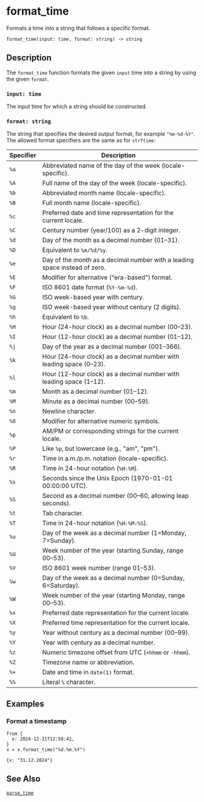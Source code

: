 # format_time

Formats a time into a string that follows a specific format.

```tql
format_time(input: time, format: string) -> string
```

## Description

The `format_time` function formats the given `input` time into a string by using the given `format`.

### `input: time`

The input time for which a string should be constructed.

### `format: string`

The string that specifies the desired output format, for example `"%m-%d-%Y"`. The
allowed format specifiers are the same as for `strftime`:


| Specifier | Description                                                                                                                |
|-----------|----------------------------------------------------------------------------------------------------------------------------|
| `%a`      | Abbreviated name of the day of the week (locale-specific).                                                                 |
| `%A`      | Full name of the day of the week (locale-specific).                                                                        |
| `%b`      | Abbreviated month name (locale-specific).                                                                                  |
| `%B`      | Full month name (locale-specific).                                                                                        |
| `%c`      | Preferred date and time representation for the current locale.                                                            |
| `%C`      | Century number (year/100) as a 2-digit integer.                                                                           |
| `%d`      | Day of the month as a decimal number (01–31).                                                                             |
| `%D`      | Equivalent to `%m/%d/%y`.                                                                                                |
| `%e`      | Day of the month as a decimal number with a leading space instead of zero.                                                |
| `%E`      | Modifier for alternative ("era-based") format.                                                                            |
| `%F`      | ISO 8601 date format (`%Y-%m-%d`).                                                                                        |
| `%G`      | ISO week-based year with century.                                                                                         |
| `%g`      | ISO week-based year without century (2 digits).                                                                           |
| `%h`      | Equivalent to `%b`.                                                                                                       |
| `%H`      | Hour (24-hour clock) as a decimal number (00–23).                                                                         |
| `%I`      | Hour (12-hour clock) as a decimal number (01–12).                                                                         |
| `%j`      | Day of the year as a decimal number (001–366).                                                                            |
| `%k`      | Hour (24-hour clock) as a decimal number with leading space (0–23).                                                      |
| `%l`      | Hour (12-hour clock) as a decimal number with leading space (1–12).                                                      |
| `%m`      | Month as a decimal number (01–12).                                                                                        |
| `%M`      | Minute as a decimal number (00–59).                                                                                      |
| `%n`      | Newline character.                                                                                                       |
| `%O`      | Modifier for alternative numeric symbols.                                                                                 |
| `%p`      | AM/PM or corresponding strings for the current locale.                                                                    |
| `%P`      | Like `%p`, but lowercase (e.g., "am", "pm").                                                                              |
| `%r`      | Time in a.m./p.m. notation (locale-specific).                                                                             |
| `%R`      | Time in 24-hour notation (`%H:%M`).                                                                                      |
| `%s`      | Seconds since the Unix Epoch (1970-01-01 00:00:00 UTC).                                                                  |
| `%S`      | Second as a decimal number (00–60, allowing leap seconds).                                                               |
| `%t`      | Tab character.                                                                                                           |
| `%T`      | Time in 24-hour notation (`%H:%M:%S`).                                                                                   |
| `%u`      | Day of the week as a decimal number (1=Monday, 7=Sunday).                                                                |
| `%U`      | Week number of the year (starting Sunday, range 00–53).                                                                  |
| `%V`      | ISO 8601 week number (range 01–53).                                                                                      |
| `%w`      | Day of the week as a decimal number (0=Sunday, 6=Saturday).                                                              |
| `%W`      | Week number of the year (starting Monday, range 00–53).                                                                  |
| `%x`      | Preferred date representation for the current locale.                                                                    |
| `%X`      | Preferred time representation for the current locale.                                                                    |
| `%y`      | Year without century as a decimal number (00–99).                                                                        |
| `%Y`      | Year with century as a decimal number.                                                                                   |
| `%z`      | Numeric timezone offset from UTC (`+hhmm` or `-hhmm`).                                                                   |
| `%Z`      | Timezone name or abbreviation.                                                                                          |
| `%+`      | Date and time in `date(1)` format.                                                                                       |
| `%%`      | Literal `%` character.                                                                                                  |

## Examples

### Format a timestamp

```tql
from {
  x: 2024-12-31T12:59:42,
}
x = x.format_time("%d.%m.%Y")
```
```tql
{x: "31.12.2024"}
```

## See Also

[`parse_time`](parse_time.md)
